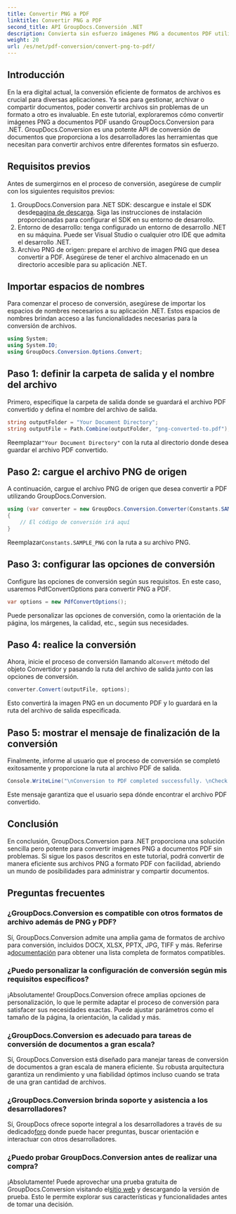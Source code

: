 ```yaml
---
title: Convertir PNG a PDF
linktitle: Convertir PNG a PDF
second_title: API GroupDocs.Conversión .NET
description: Convierta sin esfuerzo imágenes PNG a documentos PDF utilizando GroupDocs.Conversion para .NET. Pasos sencillos para una conversión perfecta de formatos de archivos.
weight: 20
url: /es/net/pdf-conversion/convert-png-to-pdf/
---
```

## Introducción
En la era digital actual, la conversión eficiente de formatos de archivos es crucial para diversas aplicaciones. Ya sea para gestionar, archivar o compartir documentos, poder convertir archivos sin problemas de un formato a otro es invaluable. En este tutorial, exploraremos cómo convertir imágenes PNG a documentos PDF usando GroupDocs.Conversion para .NET. GroupDocs.Conversion es una potente API de conversión de documentos que proporciona a los desarrolladores las herramientas que necesitan para convertir archivos entre diferentes formatos sin esfuerzo.
## Requisitos previos
Antes de sumergirnos en el proceso de conversión, asegúrese de cumplir con los siguientes requisitos previos:
1.  GroupDocs.Conversion para .NET SDK: descargue e instale el SDK desde[pagina de descarga](https://releases.groupdocs.com/conversion/net/). Siga las instrucciones de instalación proporcionadas para configurar el SDK en su entorno de desarrollo.
2. Entorno de desarrollo: tenga configurado un entorno de desarrollo .NET en su máquina. Puede ser Visual Studio o cualquier otro IDE que admita el desarrollo .NET.
3. Archivo PNG de origen: prepare el archivo de imagen PNG que desea convertir a PDF. Asegúrese de tener el archivo almacenado en un directorio accesible para su aplicación .NET.

## Importar espacios de nombres
Para comenzar el proceso de conversión, asegúrese de importar los espacios de nombres necesarios a su aplicación .NET. Estos espacios de nombres brindan acceso a las funcionalidades necesarias para la conversión de archivos.
```csharp
using System;
using System.IO;
using GroupDocs.Conversion.Options.Convert;
```

## Paso 1: definir la carpeta de salida y el nombre del archivo
Primero, especifique la carpeta de salida donde se guardará el archivo PDF convertido y defina el nombre del archivo de salida.
```csharp
string outputFolder = "Your Document Directory";
string outputFile = Path.Combine(outputFolder, "png-converted-to.pdf");
```
 Reemplazar`"Your Document Directory"` con la ruta al directorio donde desea guardar el archivo PDF convertido.
## Paso 2: cargue el archivo PNG de origen
A continuación, cargue el archivo PNG de origen que desea convertir a PDF utilizando GroupDocs.Conversion.
```csharp
using (var converter = new GroupDocs.Conversion.Converter(Constants.SAMPLE_PNG))
{
    // El código de conversión irá aquí
}
```
 Reemplazar`Constants.SAMPLE_PNG` con la ruta a su archivo PNG.
## Paso 3: configurar las opciones de conversión
Configure las opciones de conversión según sus requisitos. En este caso, usaremos PdfConvertOptions para convertir PNG a PDF.
```csharp
var options = new PdfConvertOptions();
```
Puede personalizar las opciones de conversión, como la orientación de la página, los márgenes, la calidad, etc., según sus necesidades.
## Paso 4: realice la conversión
 Ahora, inicie el proceso de conversión llamando al`Convert` método del objeto Convertidor y pasando la ruta del archivo de salida junto con las opciones de conversión.
```csharp
converter.Convert(outputFile, options);
```
Esto convertirá la imagen PNG en un documento PDF y lo guardará en la ruta del archivo de salida especificada.
## Paso 5: mostrar el mensaje de finalización de la conversión
Finalmente, informe al usuario que el proceso de conversión se completó exitosamente y proporcione la ruta al archivo PDF de salida.
```csharp
Console.WriteLine("\nConversion to PDF completed successfully. \nCheck output in {0}", outputFolder);
```
Este mensaje garantiza que el usuario sepa dónde encontrar el archivo PDF convertido.

## Conclusión
En conclusión, GroupDocs.Conversion para .NET proporciona una solución sencilla pero potente para convertir imágenes PNG a documentos PDF sin problemas. Si sigue los pasos descritos en este tutorial, podrá convertir de manera eficiente sus archivos PNG a formato PDF con facilidad, abriendo un mundo de posibilidades para administrar y compartir documentos.
## Preguntas frecuentes
### ¿GroupDocs.Conversion es compatible con otros formatos de archivo además de PNG y PDF?
 Sí, GroupDocs.Conversion admite una amplia gama de formatos de archivo para conversión, incluidos DOCX, XLSX, PPTX, JPG, TIFF y más. Referirse a[documentación](https://tutorials.groupdocs.com/conversion/net/) para obtener una lista completa de formatos compatibles.
### ¿Puedo personalizar la configuración de conversión según mis requisitos específicos?
¡Absolutamente! GroupDocs.Conversion ofrece amplias opciones de personalización, lo que le permite adaptar el proceso de conversión para satisfacer sus necesidades exactas. Puede ajustar parámetros como el tamaño de la página, la orientación, la calidad y más.
### ¿GroupDocs.Conversion es adecuado para tareas de conversión de documentos a gran escala?
Sí, GroupDocs.Conversion está diseñado para manejar tareas de conversión de documentos a gran escala de manera eficiente. Su robusta arquitectura garantiza un rendimiento y una fiabilidad óptimos incluso cuando se trata de una gran cantidad de archivos.
### ¿GroupDocs.Conversion brinda soporte y asistencia a los desarrolladores?
 Sí, GroupDocs ofrece soporte integral a los desarrolladores a través de su dedicado[foro](https://forum.groupdocs.com/c/conversion/11) donde puede hacer preguntas, buscar orientación e interactuar con otros desarrolladores.
### ¿Puedo probar GroupDocs.Conversion antes de realizar una compra?
 ¡Absolutamente! Puede aprovechar una prueba gratuita de GroupDocs.Conversion visitando el[sitio web](https://releases.groupdocs.com/) y descargando la versión de prueba. Esto le permite explorar sus características y funcionalidades antes de tomar una decisión.